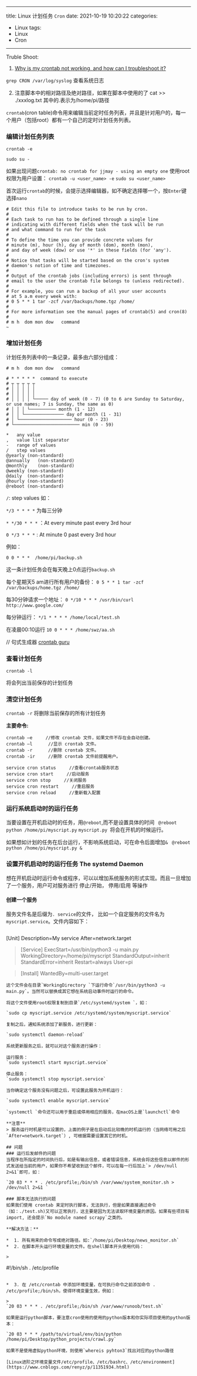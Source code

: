 
---
title: Linux 计划任务 `Cron`
date: 2021-10-19 10:20:22
categories:
- Linux
tags:
- Linux
- Cron
---

<!--# Linux 计划任务 `Cron`-->

Truble Shoot:

1. [Why is my crontab not working, and how can I troubleshoot it?](https://serverfault.com/questions/449651/why-is-my-crontab-not-working-and-how-can-i-troubleshoot-it?newreg=1345265e1c3840a7a26181bd227f9fc5)

`grep CRON /var/log/syslog` 查看系统日志

2. 注意脚本中的相对路径及绝对路径，如果在脚本中使用的了 cat >> ./xxxlog.txt 其中的.表示为/home/pi/路径

`crontab`(cron table)命令用来编辑当前定时任务列表，并且是针对用户的，每一个用户（包括root）都有一个自己的定时计划任务列表。

### 编辑计划任务列表

	crontab -e

`sudo su -`

<!-- more -->

>
如果出现问题`crontab: no crontab for jjmay - using an empty one`
使用root权限为用户设置：
`crontab -u <user_name> -e`
`sudo su <user_name>`
	
首次运行`crontab`的时候，会提示选择编辑器，如不确定选择哪一个，按`Enter`键选择`nano`


```
# Edit this file to introduce tasks to be run by cron.
#
# Each task to run has to be defined through a single line
# indicating with different fields when the task will be run
# and what command to run for the task
#
# To define the time you can provide concrete values for
# minute (m), hour (h), day of month (dom), month (mon),
# and day of week (dow) or use '*' in these fields (for 'any').
#
# Notice that tasks will be started based on the cron's system
# daemon's notion of time and timezones.
#
# Output of the crontab jobs (including errors) is sent through
# email to the user the crontab file belongs to (unless redirected).
#
# For example, you can run a backup of all your user accounts
# at 5 a.m every week with:
# 0 5 * * 1 tar -zcf /var/backups/home.tgz /home/
#
# For more information see the manual pages of crontab(5) and cron(8)
#
# m h  dom mon dow   command
~                             
```
	
### 增加计划任务

计划任务列表中的一条记录，最多由六部分组成：

`# m h  dom mon dow   command`

```
# * * * * *  command to execute
# ┬ ┬ ┬ ┬ ┬
# │ │ │ │ │
# │ │ │ │ │
# │ │ │ │ └───── day of week (0 - 7) (0 to 6 are Sunday to Saturday, or use names; 7 is Sunday, the same as 0)
# │ │ │ └────────── month (1 - 12)
# │ │ └─────────────── day of month (1 - 31)
# │ └──────────────────── hour (0 - 23)
# └───────────────────────── min (0 - 59)
```

```
*	any value
,	value list separator
-	range of values
/	step values
@yearly	(non-standard)
@annually	(non-standard)
@monthly	(non-standard)
@weekly	(non-standard)
@daily	(non-standard)
@hourly	(non-standard)
@reboot	(non-standard)
```

`/`: step values
如：

`*/3 * * * *` 为每三分钟

`* */30 * * *` ：At every minute past every 3rd hour

`0 */3 * * *` : At minute 0 past every 3rd hour

例如：

`0 0 * * *  /home/pi/backup.sh`

这一条计划任务会在每天晚上0点运行`backup.sh`

每个星期天5 am进行所有用户的备份：
`0 5 * * 1 tar -zcf /var/backups/home.tgz /home/`

每30分钟请求一个地址：
`0 */10 * * * /usr/bin/curl http://www.google.com/`

每分钟运行：
`*/1 * * * * /home/local/test.sh`

在凌晨00:10运行
`10 0 * * * /home/swz/aa.sh`

// 句式生成器
[crontab guru](https://crontab.guru/#*_*/30_*_*_*)

### 查看计划任务

`crontab -l`

将会列出当前保存的计划任务

### 清空计划任务

`crontab -r`
将删除当前保存的所有计划任务

**主要命令:**

```
crontab –e     //修改 crontab 文件，如果文件不存在会自动创建。 
crontab –l      //显示 crontab 文件。 
crontab -r      //删除 crontab 文件。
crontab -ir     //删除 crontab 文件前提醒用户。

service cron status     //查看crontab服务状态
service cron start     //启动服务 
service cron stop     //关闭服务 
service cron restart     //重启服务 
service cron reload     //重新载入配置
```

### 运行系统启动时的运行任务
当要设置在开机启动时的任务，用`@reboot`,而不是设置具体的时间
` @reboot python /home/pi/myscript.py` 
`myscript.py `将会在开机的时候运行。

如果想如计划的任务在后台运行，不影响系统启动，可在命令后面增加`&`
` @reboot python /home/pi/myscript.py &`

### 设置开机启动时的运行任务 The systemd Daemon
想在开机启动时运行命令或程序，可以以增加系统服务的形式实现。而且一旦增加了一个服务，用户可对服务进行 停止/开始， 停用/启用 等操作

#### 创建一个服务
服务文件名是后缀为`. service`的文件， 比如一个自定服务的文件名为`myscript.service`。文件内容如下：

>
>```
[Unit]
Description=My service
After=network.target

>[Service]
ExecStart=/usr/bin/python3 -u main.py
WorkingDirectory=/home/pi/myscript
StandardOutput=inherit
StandardError=inherit
Restart=always
User=pi

>[Install]
WantedBy=multi-user.target
```
这个文件会在目录`WorkingDirectory `下运行命令`/usr/bin/python3 -u main.py`。当然可以替换成其它想在系统启动事件时运行的命令。

将这个文件使用root权限复制到目录`/etc/systemd/system `，如：

`sudo cp myscript.service /etc/systemd/system/myscript.service`

复制之后，通知系统添加了新服务，进行更新：

`sudo systemctl daemon-reload`

系统更新服务之后，就可以对这个服务进行操作：

运行服务：
`sudo systemctl start myscript.service`

停止服务：
`sudo systemctl stop myscript.service`

当你确定这个服务没有问题之后，可设置此服务为开机运行：

`sudo systemctl enable myscript.service`

`systemctl `命令还可以用于重启或停用相应的服务，在macOS上是`launchctl`命令

**注意**
> 服务运行时机是可以设置的，上面的例子是在启动后比较晚的时机运行的（当网络可用之后`After=network.target`）, 可根据需要设置其它的时机。

## 问题
### 运行后发邮件的问题
当程序在所指定的时间执行后，如是有输出信息，或者错误信息，系统会将这些信息以邮件的形式发送给当前的用户，如果你不希望收到这个邮件，可以在每一行后加上`> /dev/null 2>&1`即可，如：

`20 03 * * * . /etc/profile;/bin/sh /var/www/system_monitor.sh > /dev/null 2>&1 `

### 脚本无法执行的问题
如果我们使用 crontab 来定时执行脚本，无法执行，但是如果直接通过命令（如：./test.sh)又可以正常执行，这主要是因为无法读取环境变量的原因。如果有些项目有import, 还会提示`No module named scrapy`之类的。

**解决方法：**

*  1. 所有用来的命令写成绝对路径。如:`/home/pi/Desktop/news_monitor.sh`
*  2. 在脚本开头运行环境变量的文件。在shell脚本开头使用代码：

>
```
#!/bin/sh
. /etc/profile
```

*  3. 在 /etc/crontab 中添加环境变量，在可执行命令之前添加命令 . /etc/profile;/bin/sh，使得环境变量生效，例如：

>
`20 03 * * * . /etc/profile;/bin/sh /var/www/runoob/test.sh`

如果是运行python脚本，要注意cron使用的使用的python版本和你实际项目使用的python版本：

`20 03 * * * /path/to/virtual/env/bin/python /home/pi/Desktop/python_projects/crawl.py`

如果不是使用虚拟python环境，则使用`whereis pyhton3`找出对应的python路径

[Linux进阶之环境变量文件/etc/profile、/etc/bashrc、/etc/environment](https://www.cnblogs.com/renyz/p/11351934.html)

